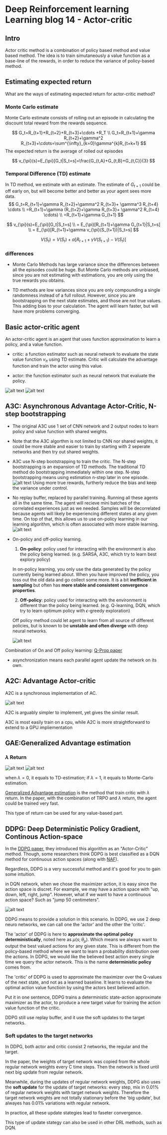 # Deep Reinforcement learning Learning blog 14 - Actor-critic
## Intro

Actor critic method is a combination of policy based method and value based method. The idea is to train simutaneously a value function as a base-line of the rewards, in order to reduce the variance of policy-based method.


## Estimating expected return

What are the ways of estimating expected return for actor-critic method?

### Monte Carlo estimate
Monte Carlo estimate consists of rolling out an episode in calculating the discount total reward from the rewards sequence.

$$
G_t=R_{t+1}+R_{t+2}+R_{t+3}+\cdots +R_T \\
G_t=R_{t+1}+\gamma R_{t+2}+\gamma^2 R_{t+3}+\cdots=\sum^{\infty}_{k=0}\gamma^{k}R_{t+k+1}
$$
The expected return is the average of rolled out episodes

$$
v_{\pi}(s)=E_{\pi}[G_t|S_t=s]=\frac{G_{t,A}+G_{t,B}+G_{t,C}}{3}
$$

### Temporal Difference (TD) estimate

In TD method, we estimate with an estimate. The estimate of $G_{t+1}$ could be off early on, but will become better and better as your agent sees more data.
$$
G_t=R_{t+1}+\gamma R_{t+2}+\gamma^2 R_{t+3}+ \gamma^3 R_{t+4} \cdots \\
=R_{t+1}+\gamma (R_{t+2}+\gamma R_{t+3}+ \gamma^2 R_{t+4} \cdots) \\
=R_{t+1}+\gamma G_{t+1}
$$

$$
v_{\pi}(s)=E_{\pi}[G_t|S_t=s]  \\
= E_{\pi}[R_{t+1}+\gamma G_{t+1}|S_t=s] \\
= E_{\pi}[R_{t+1}+\gamma v_{\pi}(S_{t+1})|S_t=s]  
$$

$$
V(S_t)=V(S_t)+\alpha[R_{t+1}+\gamma V(S_{t+1})-V(S_t)]
$$

### differences
- Monte Carlo Methods has large variance since the differences between all the episodes could be huge. But Monte Carlo methods are unbiased, since you are not estimating with estimations, you are only using the true rewards you obtains.

- TD methods are low variances since you are only compounding a single randomness instead of a full rollout. However, since you are bootstrapping on the next state estimates, and those are not true values. This adding bias to your calculation. The agent will learn faster, but will have more problems converging.


## Basic actor-critic agent
An actor-critic agent is an agent that uses function approximation to learn a policy, and a value function.

- critic: a function estimator such as neural network to evaluate the state value function $v_{\pi}$ using TD estimate. Critic will calculate the advantage function and train the actor using this value.

- actor: the function estimator such as neural network that evaluate the policy.

![alt text](fig_blog_14/ac_1.png "alg_1")
![alt text](fig_blog_14/ac_2.png "alg_2")

## A3C: Asynchronous Advantage Actor-Critic, N-step bootstrapping

- The original A3C use 1 set of CNN network and 2 output nodes to learn policy and value function with shared weights.

- Note that the A3C algorthm is not limited to CNN nor shared weights, it could be more stable and easier to train by starting with 2 seperate networks and then try out shared weights.

- A3C use N-step bootstrapping to train the critic. The N-step bootstrapping is an expansion of TD methods. The traditional TD method do bootstrapping immediately within one step. N-step bootstrapping means using estimation n-step later in one episode.
![alt text](fig_blog_14/n-step-bootstrapping.png "n-step-bootstrapping")
Using more true rewards, furtherly reduce the bias and keep the variance under control.

- No replay buffer, replaced by parallel training. Running all these agents all in the same time. The agent will recieve mini batches of the correlated experiences just as we needed. Samples will be decorrelated because agents will likely be experiencing different states at any given time. On top of that, this allows us to use on-policy learning in our learning algorithm, which is often associated with more stable learning.
![alt text](fig_blog_14/parallel-training.png "parallel-training")

- On-policy and off-policy learning.
  1. **On-policy**: policy used for interacting with the environment is also the policy being learned. (e.g. SARSA, A3C, which try to learn best explory policy)

  In on-policy learning, you only use the data generated by the policy currently being learned about. When you have improved the policy, you toss out the old data and go collect some more. It is a bit **inefficient in sampling** but often has **more stable and consistent convergence properties**.


  2. **Off-policy**: policy used for interacting with the environment is different than the policy being learned. (e.g. Q-learning, DQN, which try to learn optimum policy with $\epsilon$-greedy exploration)

  Off policy method could let agent to learn from all source of different policies, but is known to be **unstable and often diverge** with deep neural networks.
  
  ![alt text](fig_blog_14/SARSA-Q-learning.png "SARSA-Q-learning")

Combination of On and Off policy learning: [Q-Prop paper](https://arxiv.org/abs/1611.02247)


- asynchronization means each parallel agent update the network on its own.

## A2C: Advantage Actor-critic
A2C is a synchronous implementation of AC.

![alt text](fig_blog_14/a2c.png "a2c")

A2C is arguably simpler to implement, yet gives the similar result.

A3C is most easily train on a cpu, while A2C is more straightforward to extend to a GPU impliementation


## GAE:Generalized Advantage estimation
### $\lambda$ Return

![alt text](fig_blog_14/GAE_1.png "GAE")
![alt text](fig_blog_14/GAE_2.png "GAE")

when $\lambda=0$, it equals to TD-estimation; if $\lambda=1$, it equals to Monte-Carlo estimation.

[Generalized Advantage estimation](https://arxiv.org/abs/1506.02438) is the method that train critic with $\lambda$ return. In the paper, with the combination of TRPO and $\lambda$ return, the agent could be trained very fast.

This type of return can be used for any value-based part.

## DDPG: Deep Deterministic Policy Gradient, Continous Action-space

In the [DDPG paper](https://arxiv.org/abs/1509.02971), they introduced this algorithm as an "Actor-Critic" method. Though, some researchers think DDPG is best classified as a DQN method for continuous action spaces (along with [NAF](https://arxiv.org/abs/1603.00748)). 

Regardless, DDPG is a very successful method and it's good for you to gain some intuition.

in DQN network, when we chose the maximizer action, it is easy since the action space is discret. For example, we may have a action space with "up, down, left, right, jump". However, what if we want to have a continuous action space? Such as "jump 50 centimeters".

![alt text](fig_blog_14/DDPG_actor_critic.png "DDPG_actor_critic")

DDPG means to provide a solution in this scenario. In DDPG, we use 2 deep neuro networks, we can call one the 'actor' and the other the 'critic'.

The 'actor' of DDPG is here to **approximate the optimal policy deterministically**, noted here as $\mu(s;\theta_{\mu})$. Which means we always want to output the best valued actions for any given state. This is different from the policy-based method where we want to learn a probability distribution over the actions. In DDPG, we would like the believed best action every single time we query the actor network. This is the name **deterministic policy** comes from.

The 'critic' of DDPG is used to approximate the maximizer over the Q-values of the next state, and not as a learned baseline. It learns to evaluate the optimal action value functioin by using the actors best believed action.

Put it in one sentence, DDPG trains a deterministic state-action approximate maximizer as the actor, to produce a new target value for training the action value function of the critic.

DDPG still use replay buffer, and it use the soft updates to the target networks.


### Soft updates to the target networks

In DDPG, both actor and critic consist 2 networks, the regular and the target.


In the paper, the weights of target network was copied from the whole regular network weights every C time steps. Then the network is fixed until next big update from regular network.

Meanwhile, during the updates of regular network weights, DDPG also uses the **soft update** for the update of target networks: every step, mix in 0.01% of regular network weights with target network weights. Therefore the target network weights are not totally stationary before the 'big update', but alwayes has 0.01% variations with regular network.

In practice, all these update stategies lead to faseter convergence.

This type of update stategy can also be used in other DRL methods, such as DQN.

